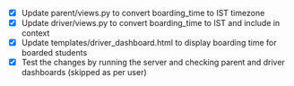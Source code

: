 - [x] Update parent/views.py to convert boarding_time to IST timezone
- [x] Update driver/views.py to convert boarding_time to IST and include in context
- [x] Update templates/driver_dashboard.html to display boarding time for boarded students
- [x] Test the changes by running the server and checking parent and driver dashboards (skipped as per user)
